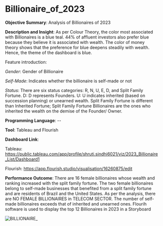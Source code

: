 # Billionaire_of_2023
**Objective Summary**: Analysis of Billionaires of 2023


**Description and Insight**: 
As per Colour Theory, the color most associated with Billionaires is a blue teal. 44% of affluent investors also prefer blue because they believe it is associated with wealth. The color of money theory shows that the preference for blue deepens steadily with wealth. Hence, the theme of the dashboard is blue. 

Feature introduction:

*Gender*: Gender of Billionaire

*Self-Made*: Indicates whether the billionaire is self-made or not

*Status*: There are six status categories: R, N, U, E, D, and Split Family Fortune. D: D represents Founders. U: U indicates inherited (based on succession planning) or unearned wealth. Split Family Fortune is different than Inherited Fortune; Split Family Fortune Billionaires are the ones who inherited the wealth on the demise of the Founder/ Owner.


**Programming Language**:  --


**Tool**: Tableau and Flourish 


**Dashboard Link**:


Tableau: https://public.tableau.com/app/profile/shruti.sindhi6021/viz/2023_Billionaire_List/Dashboard1

Flourish: https://app.flourish.studio/visualisation/16260875/edit

**Performance Outcome**: There are 16 female billionaires whose wealth and ranking increased with the split family fortune. The two female billionaires belong to self-made businesses that benefited from a split family fortune and are residents of Brazil and the United States. As per the analysis, there are NO FEMALE BILLIONAIRES in TELECOM SECTOR. The number of self-made billionaires exceeds that of inherited and unearned ones. 
Flourih software is used to display the top 12 Billionaires in 2023 in a Storyboard


![BILLIONAIRE_](https://github.com/user-attachments/assets/2c590322-c0e2-4c44-8fc1-48237a14d31a)
